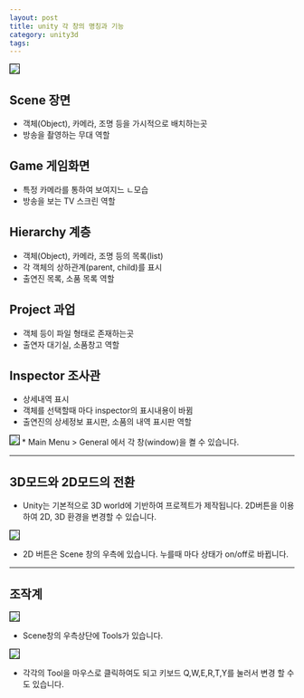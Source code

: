 ```yaml
---
layout: post
title: unity 각 창의 명칭과 기능
category: unity3d
tags:
---
```


<img style='border:solid 1px black;' src="https://image.onethelab.com/resized/1710404536.jpg" />

## Scene 장면
* 객체(Object), 카메라, 조명 등을 가시적으로 배치하는곳
* 방송을 촬영하는 무대 역할

## Game 게임화면
* 특정 카메라를 통하여 보여지느 ㄴ모습
* 방송을 보는 TV 스크린 역할

## Hierarchy 계층
* 객체(Object), 카메라, 조명 등의 목록(list)
* 각 객체의 상하관계(parent, child)를 표시
* 출연진 목록, 소품 목록 역할

## Project 과업
* 객체 등이 파일 형태로 존재하는곳
* 출연자 대기실, 소품창고 역할

## Inspector 조사관
* 상세내역 표시
* 객체를 선택할때 마다 inspector의 표시내용이 바뀜
* 출연진의 상세정보 표시판, 소품의 내역 표시판 역할


<img style='border:solid 1px black;' src="https://image.onethelab.com/resized/1710404914.jpg" />
* Main Menu > General 에서 각 창(window)을 켤 수 있습니다.

---

## 3D모드와 2D모드의 전환
* Unity는 기본적으로 3D world에 기반하여 프로젝트가 제작됩니다. 2D버튼을 이용하여 2D, 3D 환경을 변경할 수 있습니다.

<img style='border:solid 1px black;' src="https://image.onethelab.com/resized/1710405085.jpg" />

* 2D 버튼은 Scene 창의 우측에 있습니다. 누를때 마다 상태가 on/off로 바뀝니다. 

---

## 조작계

<img style='border:solid 1px black;' src="https://image.onethelab.com/resized/1710405397.jpg" />

* Scene창의 우측상단에 Tools가 있습니다.

<img style='border:solid 1px black;' src="https://image.onethelab.com/resized/1710405173.jpg" />

* 각각의 Tool을 마우스로 클릭하여도 되고 키보드 Q,W,E,R,T,Y를 눌러서 변경 할 수도 있습니다.